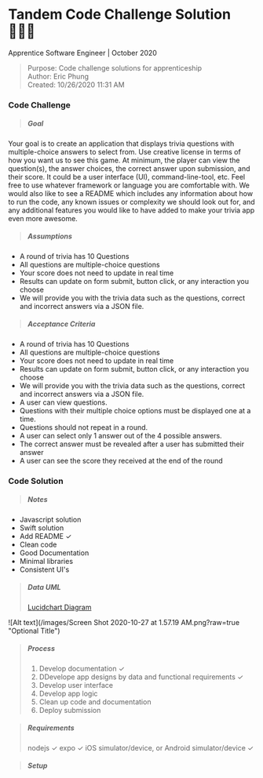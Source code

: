 # Tandem Code Challenge Solution 👨🏻‍💻
Apprentice Software Engineer | October 2020

> Purpose:  Code challenge solutions for apprenticeship  
Author:     Eric Phung  
Created:    10/26/2020 11:31 AM

### Code Challenge
> ##### Goal
Your goal is to create an application that displays trivia questions with multiple-choice answers to select from.
Use creative license in terms of how you want us to see this game. At minimum, the player can view the question(s), the answer choices, the correct answer upon submission, and their score. It could be a user interface (UI), command-line-tool, etc. Feel free to use whatever framework or language you are comfortable with.
We would also like to see a README which includes any information about how to run the code, any known issues or complexity we should look out for, and any additional features you would like to have added to make your trivia app even more awesome.

> ##### Assumptions
* A round of trivia has 10 Questions
* All questions are multiple-choice questions
* Your score does not need to update in real time
* Results can update on form submit, button click, or any interaction you choose
* We will provide you with the trivia data such as the questions, correct and incorrect answers via a JSON file.

> ##### Acceptance Criteria
* A round of trivia has 10 Questions
* All questions are multiple-choice questions
* Your score does not need to update in real time
* Results can update on form submit, button click, or any interaction you choose
* We will provide you with the trivia data such as the questions, correct and incorrect answers via a JSON file.
*  A user can view questions.
* Questions with their multiple choice options must be displayed one at a time.
* Questions should not repeat in a round.
* A user can select only 1 answer out of the 4 possible answers.
* The correct answer must be revealed after a user has submitted their answer
* A user can see the score they received at the end of the round

### Code Solution

> ##### Notes
- Javascript solution
- Swift solution
- Add README ✓
- Clean code
- Good Documentation
- Minimal libraries
- Consistent UI's

> ##### Data UML
> [Lucidchart Diagram](https://lucid.app/lucidchart/fe7e9250-48b6-46f8-a482-12f014afcbbe/edit?beaconFlowId=93B2C5F418D7CA3C&page=0_0#?folder_id=home&browser=icon)
> 
![Alt text](/images/Screen Shot 2020-10-27 at 1.57.19 AM.png?raw=true "Optional Title")

> ##### Process
> 1. Develop documentation ✓
> 2. DDevelope app designs by data and functional requirements ✓
> 3. Develop user interface
> 4. Develop app logic
> 5. Clean up code and documentation
> 6. Deploy submission

> ##### Requirements
> nodejs ✓
> expo ✓
> iOS simulator/device, or Android simulator/device ✓

> ##### Setup










